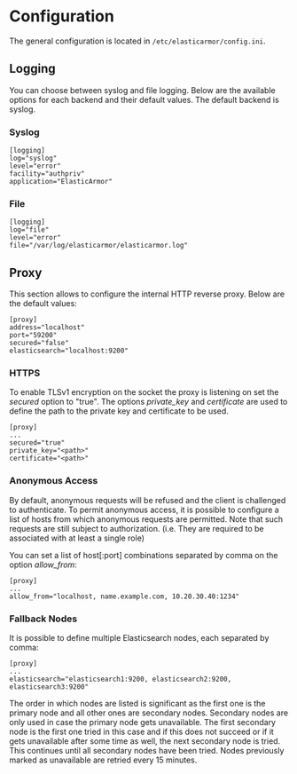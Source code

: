 # <a id="configuration"></a> Configuration

The general configuration is located in `/etc/elasticarmor/config.ini`.

## <a id="configuration-logging"></a> Logging

You can choose between syslog and file logging. Below are the available options
for each backend and their default values. The default backend is syslog.

### <a id="configuration-logging-syslog"></a> Syslog

    [logging]
    log="syslog"
    level="error"
    facility="authpriv"
    application="ElasticArmor"

### <a id="configuration-logging-file"></a> File

    [logging]
    log="file"
    level="error"
    file="/var/log/elasticarmor/elasticarmor.log"

## <a id="configuration-proxy"></a> Proxy

This section allows to configure the internal HTTP reverse proxy. Below are the default values:

    [proxy]
    address="localhost"
    port="59200"
    secured="false"
    elasticsearch="localhost:9200"

### <a id="configuration-proxy-https"></a> HTTPS

To enable TLSv1 encryption on the socket the proxy is listening on set the *secured* option to "true". The options
*private_key* and *certificate* are used to define the path to the private key and certificate to be used.

    [proxy]
    ...
    secured="true"
    private_key="<path>"
    certificate="<path>"

### <a id="configuration-proxy-anonymous-access"></a> Anonymous Access

By default, anonymous requests will be refused and the client is challenged to authenticate. To permit anonymous
access, it is possible to configure a list of hosts from which anonymous requests are permitted. Note that such
requests are still subject to authorization. (i.e. They are required to be associated with at least a single role)

You can set a list of host[:port] combinations separated by comma on the option *allow_from*:

    [proxy]
    ...
    allow_from="localhost, name.example.com, 10.20.30.40:1234"

### <a id="configuration-proxy-fallback-nodes"></a> Fallback Nodes

It is possible to define multiple Elasticsearch nodes, each separated by comma:

    [proxy]
    ...
    elasticsearch="elasticsearch1:9200, elasticsearch2:9200, elasticsearch3:9200"

The order in which nodes are listed is significant as the first one is the primary node and all other ones are
secondary nodes. Secondary nodes are only used in case the primary node gets unavailable. The first secondary
node is the first one tried in this case and if this does not succeed or if it gets unavailable after some time
as well, the next secondary node is tried. This continues until all secondary nodes have been tried. Nodes
previously marked as unavailable are retried every 15 minutes.
